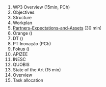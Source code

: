 1. WP3 Overview (15min, PCh)
  1. Objectives
  1. Structure
  1. Workplan
1. [Partners-Expectations-and-Assets](../wiki/Partners-Expectations-and-Assets) (30 min)
 1. Orange ()
 1. DT ()
 1. PT Inovação (PCh)
 1. Fokus ()
 1. APIZEE
 1. INESC
 1. QUOBIS
1. State of the Art (15 min)
 1. Overview
 1. Task allocation
